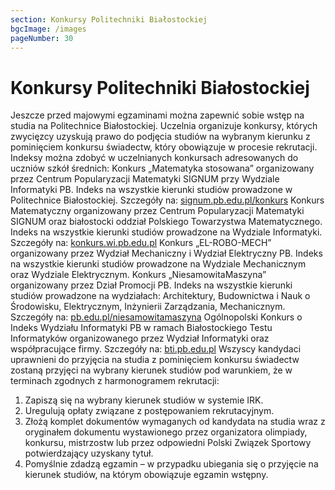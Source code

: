 ```yaml
---
section: Konkursy Politechniki Białostockiej
bgcImage: /images
pageNumber: 30
---
```

# Konkursy Politechniki Białostockiej
Jeszcze przed majowymi egzaminami można zapewnić sobie wstęp na studia na Politechnice Białostockiej. Uczelnia organizuje konkursy, których zwycięzcy uzyskują prawo do podjęcia studiów na wybranym kierunku z pominięciem konkursu świadectw, który obowiązuje w procesie rekrutacji. Indeksy można zdobyć w uczelnianych konkursach adresowanych do uczniów szkół średnich:
Konkurs „Matematyka stosowana” organizowany przez Centrum Popularyzacji Matematyki SIGNUM przy Wydziale Informatyki PB. Indeks na wszystkie kierunki studiów prowadzone w Politechnice Białostockiej.
Szczegóły na: [signum.pb.edu.pl/konkurs](https://www.signum.pb.edu.pl/konkurs)
Konkurs Matematyczny organizowany przez Centrum Popularyzacji Matematyki SIGNUM oraz białostocki oddział Polskiego Towarzystwa Matematycznego. Indeks na wszystkie kierunki studiów prowadzone
na Wydziale Informatyki. Szczegóły na: [konkurs.wi.pb.edu.pl](https://www.konkurs.wi.pb.edu.pl)
Konkurs „EL-ROBO-MECH” organizowany przez Wydział Mechaniczny i Wydział Elektryczny PB. Indeks na wszystkie kierunki studiów prowadzone na Wydziale Mechanicznym oraz Wydziale Elektrycznym.
Konkurs „NiesamowitaMaszyna” organizowany przez Dział Promocji PB. Indeks na wszystkie kierunki studiów prowadzone na wydziałach: Architektury, Budownictwa i Nauk o Środowisku, Elektrycznym, Inżynierii Zarządzania, Mechanicznym. Szczegóły na: [pb.edu.pl/niesamowitamaszyna](https://www.pb.edu.pl/niesamowitamaszyna)
Ogólnopolski Konkurs o Indeks Wydziału Informatyki PB w ramach Białostockiego Testu Informatyków organizowanego przez Wydział Informatyki oraz współpracujące firmy. Szczegóły na: [bti.pb.edu.pl](https://www.bti.pb.edu.pl)
Wszyscy kandydaci uprawnieni do przyjęcia na studia z pominięciem konkursu świadectw zostaną przyjęci na wybrany kierunek studiów pod warunkiem, że w terminach zgodnych z harmonogramem rekrutacji:
1. Zapiszą się na wybrany kierunek studiów w systemie IRK.
2. Uregulują opłaty związane z postępowaniem rekrutacyjnym.
3. Złożą komplet dokumentów wymaganych od kandydata na studia wraz z oryginałem dokumentu wystawionego przez organizatora olimpiady, konkursu, mistrzostw lub przez odpowiedni Polski Związek Sportowy potwierdzający uzyskany tytuł.
4. Pomyślnie zdadzą egzamin – w przypadku ubiegania się o przyjęcie na kierunek studiów, na którym obowiązuje egzamin wstępny.